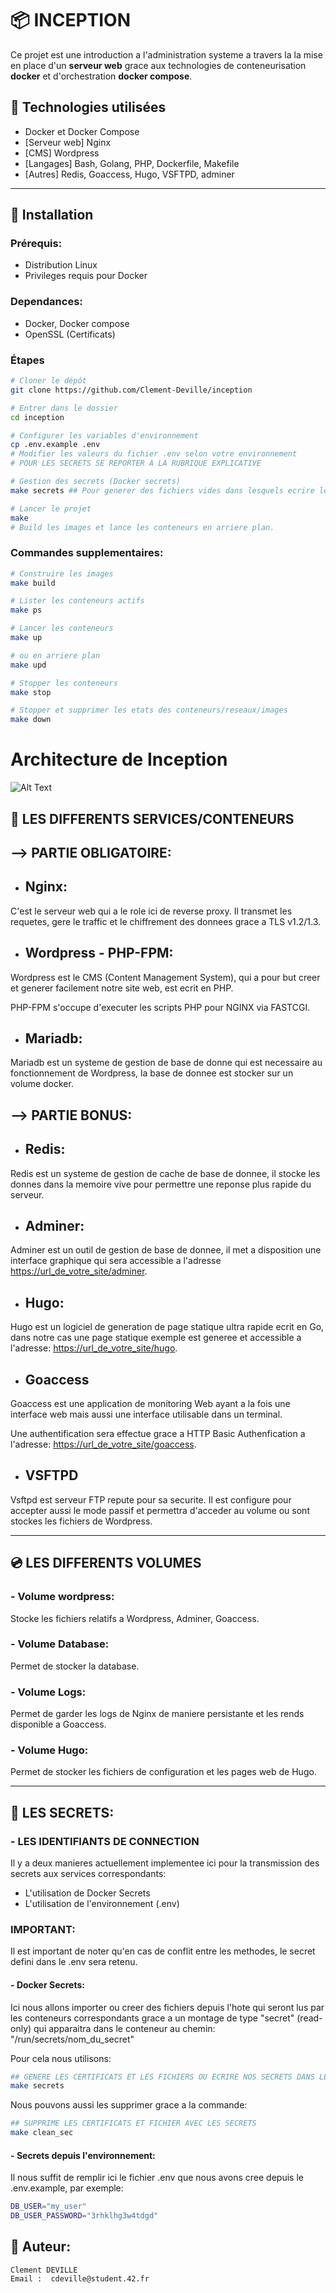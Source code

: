 # 📦 INCEPTION

Ce projet est une introduction a l'administration systeme a travers la la mise en place d'un **serveur web** grace aux technologies de conteneurisation **docker** et d'orchestration **docker compose**.

## 🧰 Technologies utilisées

- Docker et Docker Compose
- [Serveur web] Nginx
- [CMS] Wordpress
- [Langages] Bash, Golang, PHP, Dockerfile, Makefile
- [Autres] Redis, Goaccess, Hugo, VSFTPD, adminer
---

## 🚀 Installation

### Prérequis:
- Distribution Linux
- Privileges requis pour Docker
### Dependances:
- Docker, Docker compose
- OpenSSL (Certificats)

### Étapes

```bash
# Cloner le dépôt
git clone https://github.com/Clement-Deville/inception

# Entrer dans le dossier
cd inception

# Configurer les variables d'environnement
cp .env.example .env
# Modifier les valeurs du fichier .env selon votre environnement
# POUR LES SECRETS SE REPORTER A LA RUBRIQUE EXPLICATIVE

# Gestion des secrets (Docker secrets)
make secrets ## Pour generer des fichiers vides dans lesquels ecrire les secrets correspondants

# Lancer le projet
make
# Build les images et lance les conteneurs en arriere plan.
```
### Commandes supplementaires:

```bash
# Construire les images
make build

# Lister les conteneurs actifs
make ps

# Lancer les conteneurs
make up

# ou en arriere plan
make upd

# Stopper les conteneurs
make stop

# Stopper et supprimer les etats des conteneurs/reseaux/images
make down
```

# Architecture de Inception

![Alt Text](./srcs/images/Inception%20visualization_standard.png)

## 🔆 LES DIFFERENTS SERVICES/CONTENEURS

## --> PARTIE OBLIGATOIRE:

- ## Nginx:
C'est le serveur web qui a le role ici de reverse proxy. Il transmet les requetes, gere le traffic et le chiffrement des donnees grace a TLS v1.2/1.3.

- ## Wordpress - PHP-FPM:
Wordpress est le CMS (Content Management System), qui a pour but creer et generer facilement notre site web, est ecrit en PHP.

PHP-FPM s'occupe d'executer les scripts PHP pour NGINX via FASTCGI.

- ## Mariadb:
Mariadb est un systeme de gestion de base de donne qui est necessaire au fonctionnement de Wordpress, la base de donnee est stocker sur un volume docker.

## --> PARTIE BONUS:

- ## Redis:
Redis est un systeme de gestion de cache de base de donnee, il stocke les donnes dans la memoire vive pour permettre une reponse plus rapide du serveur.

- ## Adminer:
Adminer est un outil de gestion de base de donnee, il met a disposition une interface graphique qui sera accessible a l'adresse [https://url_de_votre_site/adminer]().

- ## Hugo:
Hugo est un logiciel de generation de page statique ultra rapide ecrit en Go, dans notre cas une page statique exemple est generee et accessible a l'adresse: [https://url_de_votre_site/hugo]().

- ## Goaccess
Goaccess est une application de monitoring Web ayant a la fois une interface web mais aussi une interface utilisable dans un terminal.

Une authentification sera effectue grace a HTTP Basic Authenfication a l'adresse: [https://url_de_votre_site/goaccess]().

- ## VSFTPD
Vsftpd est serveur FTP repute pour sa securite. Il est configure pour accepter aussi le mode passif et permettra d'acceder au volume ou sont stockes les fichiers de Wordpress.

---
## 💿 LES DIFFERENTS VOLUMES

### - Volume wordpress:
Stocke les fichiers relatifs a Wordpress, Adminer, Goaccess.

### - Volume Database:
Permet de stocker la database.

### - Volume Logs:
Permet de garder les logs de Nginx de maniere persistante et les rends disponible a Goaccess.

### - Volume Hugo:
Permet de stocker les fichiers de configuration et les pages web de Hugo.


---
##  🔐 LES SECRETS:

### - LES IDENTIFIANTS DE CONNECTION
Il y a deux manieres actuellement implementee ici pour la transmission des secrets aux services correspondants:
- L'utilisation de Docker Secrets
- L'utilisation de l'environnement (.env)

### IMPORTANT:

Il est important de noter qu'en cas de conflit entre les methodes, le secret defini dans le .env sera retenu.

#### - **Docker Secrets:**
Ici nous allons importer ou creer des fichiers depuis l'hote qui seront lus par les conteneurs correspondants grace a un montage de type "secret" (read-only) qui apparaitra dans le conteneur au chemin: "/run/secrets/nom_du_secret"

Pour cela nous utilisons:
```bash
## GENERE LES CERTIFICATS ET LES FICHIERS OU ECRIRE NOS SECRETS DANS LE DOSSIER ./secrets/
make secrets
```

Nous pouvons aussi les supprimer grace a la commande:
```bash
## SUPPRIME LES CERTIFICATS ET FICHIER AVEC LES SECRETS
make clean_sec
```

#### - **Secrets depuis l'environnement:**
Il nous suffit de remplir ici le fichier .env que nous avons cree depuis le .env.example, par exemple:
```bash
DB_USER="my_user"
DB_USER_PASSWORD="3rhklhg3w4tdgd"
```

## 👤 Auteur:

    Clement DEVILLE
    Email :  cdeville@student.42.fr
